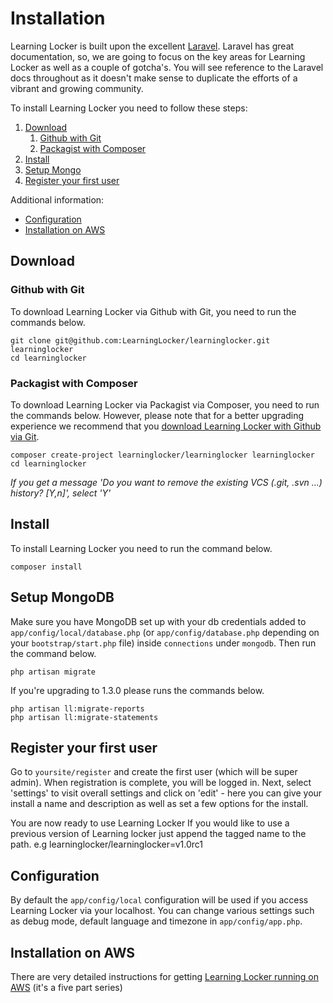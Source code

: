 ---
---

# Installation
Learning Locker is built upon the excellent [Laravel](http://laravel.com). Laravel has great documentation, so, we are going to focus on the key areas for Learning Locker as well as a couple of gotcha's. You will see reference to the Laravel docs throughout as it doesn't make sense to duplicate the efforts of a vibrant and growing community.

To install Learning Locker you need to follow these steps:

1. [Download](#download)
    1. [Github with Git](#github-with-git)
    2. [Packagist with Composer](#packagist-with-composer)
2. [Install](#install)
3. [Setup Mongo](#setup-mongodb)
4. [Register your first user](#register-your-first-user)


Additional information:

- [Configuration](#configuration)
- [Installation on AWS](#installation-on-aws)


## Download

### Github with Git
To download Learning Locker via Github with Git, you need to run the commands below.

    git clone git@github.com:LearningLocker/learninglocker.git learninglocker
    cd learninglocker

### Packagist with Composer
To download Learning Locker via Packagist via Composer, you need to run the commands below. However, please note that for a better upgrading experience we recommend that you [download Learning Locker with Github via Git](#github-with-git).

    composer create-project learninglocker/learninglocker learninglocker
    cd learninglocker

*If you get a message 'Do you want to remove the existing VCS (.git, .svn ...) history? [Y,n]', select 'Y'*

## Install
To install Learning Locker you need to run the command below.

    composer install

## Setup MongoDB
Make sure you have MongoDB set up with your db credentials added to `app/config/local/database.php` (or `app/config/database.php` depending on your `bootstrap/start.php` file) inside `connections` under `mongodb`. Then run the command below.

    php artisan migrate
    
If you're upgrading to 1.3.0 please runs the commands below.

    php artisan ll:migrate-reports
    php artisan ll:migrate-statements

## Register your first user
Go to `yoursite/register` and create the first user (which will be super admin). When registration is complete, you will be logged in. Next, select 'settings' to visit overall settings and click on 'edit' - here you can give your install a name and description as well as set a few options for the install.

You are now ready to use Learning Locker If you would like to use a previous version of Learning locker just append the tagged name to the path. e.g learninglocker/learninglocker=v1.0rc1

## Configuration
By default the `app/config/local` configuration will be used if you access Learning Locker via your localhost. You can change various settings such as debug mode, default language and timezone in `app/config/app.php`.

## Installation on AWS
There are very detailed instructions for getting [Learning Locker running on AWS](http://cloudboffins.com/advanced-projects/learning-locker-lrs-free-server-part-1/) (it's a five part series)
